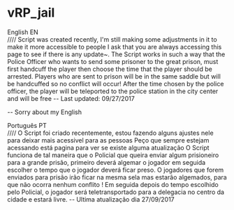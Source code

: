 # vRP_jail




English EN   
////  Script was created recently, I'm still making some adjustments in it to make it more accessible to people
I ask that you are always accessing this page to see if there is any update~.
The Script works in such a way that the Police Officer who wants to send some prisoner to the great prison, must first handcuff the player then choose the time that the player should be arrested.
Players who are sent to prison will be in the same saddle but will be handcuffed so no conflict will occur!
After the time chosen by the police officer, the player will be teleported to the police station in the city center and will be free
-- Last updated: 09/27/2017


-- Sorry about my English



Português PT  
////  O Script foi criado recentemente, estou fazendo alguns ajustes nele para deixar mais acessivel para as pessoas
Peço que sempre estejam acessando está pagina para ver se existe alguma atualização
O Script funciona de tal maneira que o Policial que queira enviar algum prisioneiro para a grande prisão, primeiro deverá algemar o jogador em seguida escolher o tempo que o jogador deverá ficar preso.
O jogadores que forem enviados para prisão irão ficar na mesma sela mas estarão algemados, para que não ocorra nenhum conflito !
Em seguida depois do tempo escolhido pelo Policial, o jogador será teletransportado para a delegacia no centro da cidade e estará livre.
-- Ultima atualização dia 27/09/2017